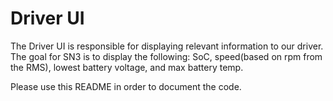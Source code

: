 # Driver UI 
The Driver UI is responsible for displaying relevant information to our driver. The goal for SN3 is to display the following: SoC, speed(based on rpm from the RMS), lowest battery voltage, and max battery temp. 

Please use this README in order to document the code.